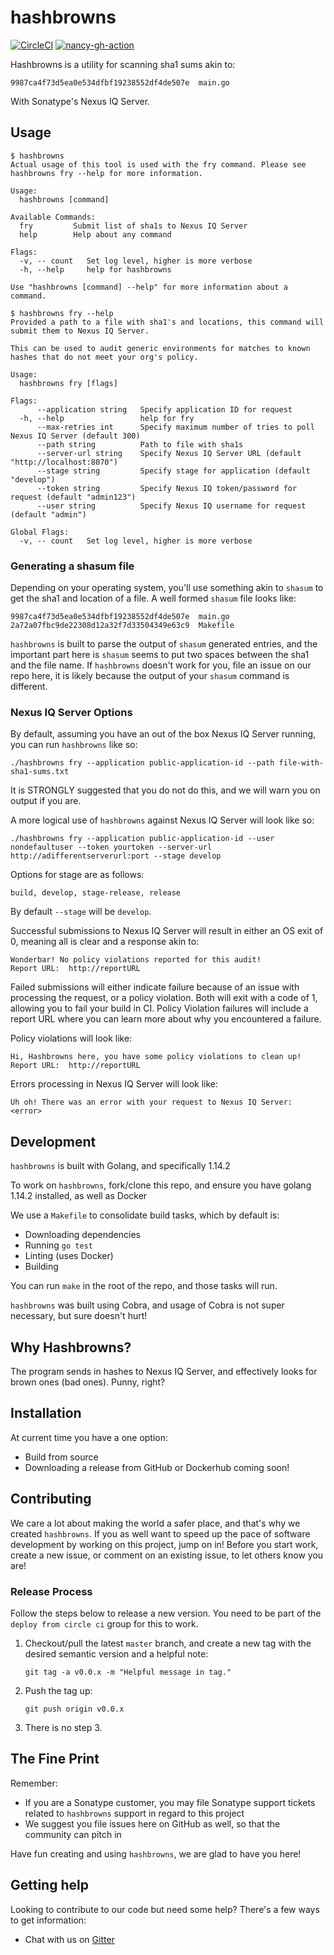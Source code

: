 # hashbrowns

[![CircleCI](https://circleci.com/gh/sonatype-nexus-community/hashbrowns.svg?style=svg)](https://circleci.com/gh/sonatype-nexus-community/hashbrowns)
<a href="https://github.com/sonatype-nexus-community/hashbrowns/actions"><img src="https://github.com/sonatype-nexus-community/hashbrowns/workflows/nancy-gh-action/badge.svg" alt="nancy-gh-action"></img></a>

Hashbrowns is a utility for scanning sha1 sums akin to:

```
9987ca4f73d5ea0e534dfbf19238552df4de507e  main.go
```

With Sonatype's Nexus IQ Server.

## Usage

```
$ hashbrowns 
Actual usage of this tool is used with the fry command. Please see hashbrowns fry --help for more information.

Usage:
  hashbrowns [command]

Available Commands:
  fry         Submit list of sha1s to Nexus IQ Server
  help        Help about any command

Flags:
  -v, -- count   Set log level, higher is more verbose
  -h, --help     help for hashbrowns

Use "hashbrowns [command] --help" for more information about a command.
```

```
$ hashbrowns fry --help
Provided a path to a file with sha1's and locations, this command will submit them to Nexus IQ Server.

This can be used to audit generic environments for matches to known hashes that do not meet your org's policy.

Usage:
  hashbrowns fry [flags]

Flags:
      --application string   Specify application ID for request
  -h, --help                 help for fry
      --max-retries int      Specify maximum number of tries to poll Nexus IQ Server (default 300)
      --path string          Path to file with sha1s
      --server-url string    Specify Nexus IQ Server URL (default "http://localhost:8070")
      --stage string         Specify stage for application (default "develop")
      --token string         Specify Nexus IQ token/password for request (default "admin123")
      --user string          Specify Nexus IQ username for request (default "admin")

Global Flags:
  -v, -- count   Set log level, higher is more verbose
```

### Generating a shasum file

Depending on your operating system, you'll use something akin to `shasum` to get the sha1 and location of a file. A well formed `shasum` file looks like:

```
9987ca4f73d5ea0e534dfbf19238552df4de507e  main.go
2a72a07fbc9de22308d12a32f7d33504349e63c9  Makefile
```

`hashbrowns` is built to parse the output of `shasum` generated entries, and the important part here is `shasum` seems to put two spaces between the sha1 and the file name. If `hashbrowns` doesn't work for you, file an issue on our repo here, it is likely because the output of your `shasum` command is different.

### Nexus IQ Server Options

By default, assuming you have an out of the box Nexus IQ Server running, you can run `hashbrowns` like so:

`./hashbrowns fry --application public-application-id --path file-with-sha1-sums.txt`

It is STRONGLY suggested that you do not do this, and we will warn you on output if you are.

A more logical use of `hashbrowns` against Nexus IQ Server will look like so:

`./hashbrowns fry --application public-application-id --user nondefaultuser --token yourtoken --server-url http://adifferentserverurl:port --stage develop`

Options for stage are as follows:

`build, develop, stage-release, release`

By default `--stage` will be `develop`.

Successful submissions to Nexus IQ Server will result in either an OS exit of 0, meaning all is clear and a response akin to:

```
Wonderbar! No policy violations reported for this audit!
Report URL:  http://reportURL
```

Failed submissions will either indicate failure because of an issue with processing the request, or a policy violation. Both will exit with a code of 1, allowing you to fail your build in CI. Policy Violation failures will include a report URL where you can learn more about why you encountered a failure.

Policy violations will look like:

```
Hi, Hashbrowns here, you have some policy violations to clean up!
Report URL:  http://reportURL
```

Errors processing in Nexus IQ Server will look like:

```
Uh oh! There was an error with your request to Nexus IQ Server: <error>
```

## Development

`hashbrowns` is built with Golang, and specifically 1.14.2

To work on `hashbrowns`, fork/clone this repo, and ensure you have golang 1.14.2 installed, as well as Docker

We use a `Makefile` to consolidate build tasks, which by default is:

* Downloading dependencies
* Running `go test`
* Linting (uses Docker)
* Building

You can run `make` in the root of the repo, and those tasks will run.

`hashbrowns` was built using Cobra, and usage of Cobra is not super necessary, but sure doesn't hurt!

## Why Hashbrowns?

The program sends in hashes to Nexus IQ Server, and effectively looks for brown ones (bad ones). Punny, right?

## Installation

At current time you have a one option:

* Build from source
* Downloading a release from GitHub or Dockerhub coming soon!

## Contributing

We care a lot about making the world a safer place, and that's why we created `hashbrowns`. If you as well want to
speed up the pace of software development by working on this project, jump on in! Before you start work, create
a new issue, or comment on an existing issue, to let others know you are!

### Release Process

Follow the steps below to release a new version. You need to be part of the `deploy from circle ci` group for this to work.

1. Checkout/pull the latest `master` branch, and create a new tag with the desired semantic version and a helpful note:

       git tag -a v0.0.x -m "Helpful message in tag."

2. Push the tag up:

       git push origin v0.0.x

3. There is no step 3.

## The Fine Print

Remember:

* If you are a Sonatype customer, you may file Sonatype support tickets related to `hashbrowns` support in regard to this project
* We suggest you file issues here on GitHub as well, so that the community can pitch in

Have fun creating and using `hashbrowns`, we are glad to have you here!

## Getting help

Looking to contribute to our code but need some help? There's a few ways to get information:

* Chat with us on [Gitter](https://gitter.im/sonatype-nexus-community/hashbrowns)
